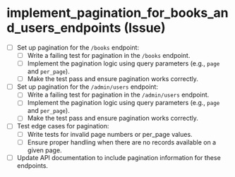 # implement_pagination_for_books_and_users_endpoints (Issue)

- [ ] Set up pagination for the `/books` endpoint:
  - [ ] Write a failing test for pagination in the `/books` endpoint.
  - [ ] Implement the pagination logic using query parameters (e.g., `page` and `per_page`).
  - [ ] Make the test pass and ensure pagination works correctly.
- [ ] Set up pagination for the `/admin/users` endpoint:
  - [ ] Write a failing test for pagination in the `/admin/users` endpoint.
  - [ ] Implement the pagination logic using query parameters (e.g., `page` and `per_page`).
  - [ ] Make the test pass and ensure pagination works correctly.
- [ ] Test edge cases for pagination:
  - [ ] Write tests for invalid page numbers or per_page values.
  - [ ] Ensure proper handling when there are no records available on a given page.
- [ ] Update API documentation to include pagination information for these endpoints.
